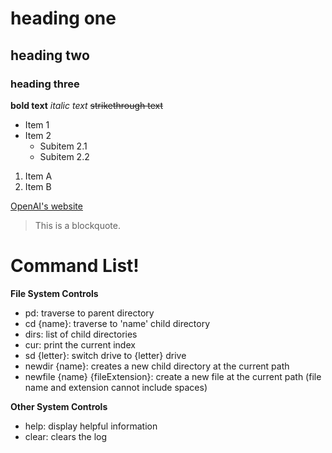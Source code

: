 # heading one
## heading two
### heading three

**bold text**
*italic text*
~~strikethrough text~~

- Item 1
- Item 2
  - Subitem 2.1
  - Subitem 2.2
1. Item A
2. Item B

[OpenAI's website](https://www.openai.com)

> This is a blockquote.




# Command List!

**File System Controls**
- pd: traverse to parent directory
- cd {name}: traverse to 'name' child directory
- dirs: list of child directories 
- cur: print the current index 
- sd {letter}: switch drive to {letter} drive
- newdir {name}: creates a new child directory at the current path
- newfile {name} {fileExtension}: create a new file at the current path (file name and extension cannot include spaces)

**Other System Controls**
- help: display helpful information
- clear: clears the log

